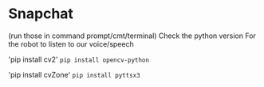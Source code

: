 # Snapchat
(run those in command prompt/cmt/terminal)
Check the python version
For the robot to listen to our voice/speech

'pip install cv2'
`pip install opencv-python`

'pip install cvZone'
`pip install pyttsx3`
